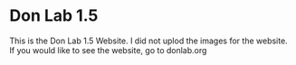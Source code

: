 # Don Lab 1.5
This is the Don Lab 1.5 Website. I did not uplod the images for the website. If you would like to see the website, go to donlab.org
